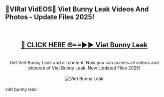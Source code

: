 <h2>🔴VIRal VidEOS🔴 Viet Bunny Leak Videos And Photos - Update Files 2025!</h2>
<br>
<div align="center">
<h2><a href="https://virallinks.top/odZfE0" rel="nofollow">🔴 CLICK HERE 🌐==►► Viet Bunny Leak</a></h2>
<br>
Get Viet Bunny Leak and all content. Now you can access all videos and pictures of Viet Bunny Leak. New Updated Files 2025!
<br>
<br>
<a href="https://virallinks.top/odZfE0" rel="nofollow" data-target="animated-image.originalLink"><img src="https://i.imgur.com/dJHk4Zq.gif)" alt="Viet Bunny Leak" style="max-width: 100%; display: inline-block;" data-target="animated-image.originalImage"></a>
</div>
<br>
viet bunny leak